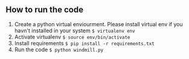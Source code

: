 ## How to run the code
1. Create a python virtual enviourment. Please install virtual env if you havn't installed in your system
    `$ virtualenv env`
2. Activate virtualenv
    `$ source env/bin/activate`
3. Install requirements
    `$ pip install -r requirements.txt`
4. Run the code
    `$ python windmill.py`